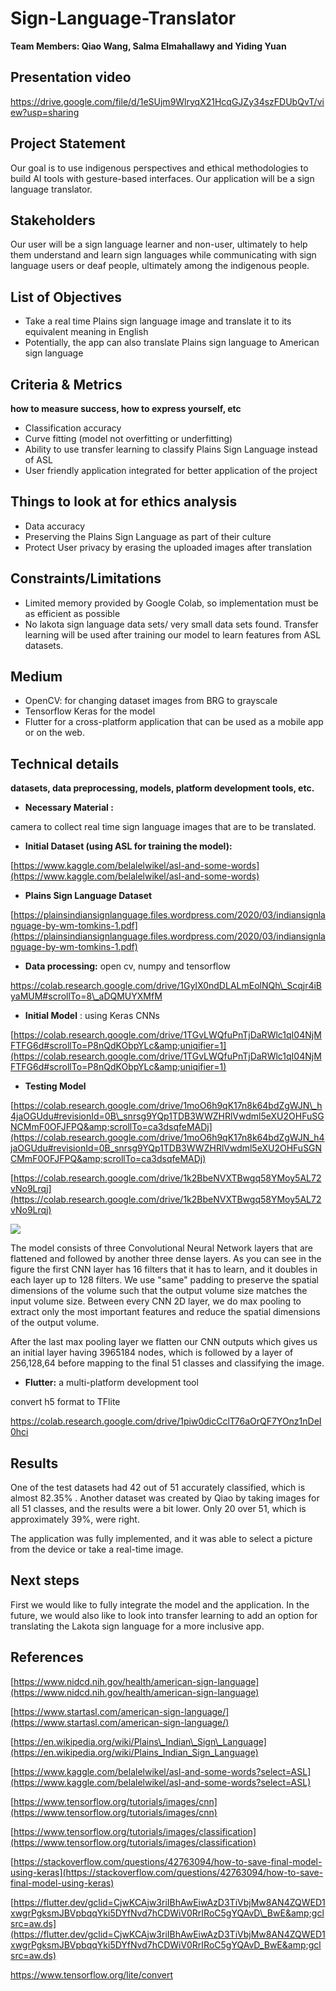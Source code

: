# Sign-Language-Translator

**Team Members: Qiao Wang, Salma Elmahallawy and Yiding Yuan**
## Presentation video
https://drive.google.com/file/d/1eSUjm9WlryqX21HcqGJZy34szFDUbQvT/view?usp=sharing

## Project Statement

Our goal is to use indigenous perspectives and ethical methodologies to build AI tools with gesture-based interfaces. Our application will be a sign language translator.

## Stakeholders

Our user will be a sign language learner and non-user, ultimately to help them understand and learn sign languages while communicating with sign language users or deaf people, ultimately among the indigenous people.

## List of Objectives

- Take a real time Plains sign language image and translate it to its equivalent meaning in English
- Potentially, the app can also translate Plains sign language to American sign language

## Criteria &amp; Metrics
**how to measure success, how to express yourself, etc**

- Classification accuracy
- Curve fitting (model not overfitting or underfitting)
- Ability to use transfer learning to classify Plains Sign Language instead of ASL
- User friendly application integrated for better application of the project

## Things to look at for ethics analysis

- Data accuracy
- Preserving the Plains Sign Language as part of their culture
- Protect User privacy by erasing the uploaded images after translation

## Constraints/Limitations

- Limited memory provided by Google Colab, so implementation must be as efficient as possible
- No lakota sign language data sets/ very small data sets found. Transfer learning will be used after training our model to learn features from ASL datasets.

## Medium

- OpenCV: for changing dataset images from BRG to grayscale
- Tensorflow Keras for the model
- Flutter for a cross-platform application that can be used as a mobile app or on the web.

## Technical details
**datasets, data preprocessing, models, platform development tools, etc.**

- **Necessary Material :**

camera to collect real time sign language images that are to be translated.

- **Initial Dataset (using ASL for training the model):**

[https://www.kaggle.com/belalelwikel/asl-and-some-words](https://www.kaggle.com/belalelwikel/asl-and-some-words)

- **Plains Sign Language Dataset**

[https://plainsindiansignlanguage.files.wordpress.com/2020/03/indiansignlanguage-by-wm-tomkins-1.pdf](https://plainsindiansignlanguage.files.wordpress.com/2020/03/indiansignlanguage-by-wm-tomkins-1.pdf)

- **Data processing:** open cv, numpy and tensorflow

https://colab.research.google.com/drive/1GyIX0ndDLALmEolNQh\_Scqjr4iByaMUM#scrollTo=8\_aDQMUYXMfM

- **Initial Model** : using Keras CNNs

[https://colab.research.google.com/drive/1TGvLWQfuPnTjDaRWlc1qI04NjMFTFG6d#scrollTo=P8nQdKObpYLc&amp;uniqifier=1](https://colab.research.google.com/drive/1TGvLWQfuPnTjDaRWlc1qI04NjMFTFG6d#scrollTo=P8nQdKObpYLc&amp;uniqifier=1)

- **Testing Model**

[https://colab.research.google.com/drive/1moO6h9qK17n8k64bdZgWJN\_h4jaOGUdu#revisionId=0B\_snrsg9YQp1TDB3WWZHRlVwdml5eXU2OHFuSGNCMmF0OFJFPQ&amp;scrollTo=ca3dsqfeMADj](https://colab.research.google.com/drive/1moO6h9qK17n8k64bdZgWJN_h4jaOGUdu#revisionId=0B_snrsg9YQp1TDB3WWZHRlVwdml5eXU2OHFuSGNCMmF0OFJFPQ&amp;scrollTo=ca3dsqfeMADj)

[https://colab.research.google.com/drive/1k2BbeNVXTBwgq58YMoy5AL72vNo9Lrqj](https://colab.research.google.com/drive/1k2BbeNVXTBwgq58YMoy5AL72vNo9Lrqj)

![](RackMultipart20211220-4-1fcuzah_html_65487684f3c16223.png)

The model consists of three Convolutional Neural Network layers that are flattened and followed by another three dense layers. As you can see in the figure the first CNN layer has 16 filters that it has to learn, and it doubles in each layer up to 128 filters. We use &quot;same&quot; padding to preserve the spatial dimensions of the volume such that the output volume size matches the input volume size. Between every CNN 2D layer, we do max pooling to extract only the most important features and reduce the spatial dimensions of the output volume.

After the last max pooling layer we flatten our CNN outputs which gives us an initial layer having 3965184 nodes, which is followed by a layer of 256,128,64 before mapping to the final 51 classes and classifying the image.

- **Flutter:** a multi-platform development tool

convert h5 format to TFlite

https://colab.research.google.com/drive/1piw0dicCclT76aOrQF7YOnz1nDeI0hci

## Results

One of the test datasets had 42 out of 51 accurately classified, which is almost 82.35% . Another dataset was created by Qiao by taking images for all 51 classes, and the results were a bit lower. Only 20 over 51, which is approximately 39%, were right.

The application was fully implemented, and it was able to select a picture from the device or take a real-time image.

## Next steps

First we would like to fully integrate the model and the application. In the future, we would also like to look into transfer learning to add an option for translating the Lakota sign language for a more inclusive app.

## References

[https://www.nidcd.nih.gov/health/american-sign-language](https://www.nidcd.nih.gov/health/american-sign-language)

[https://www.startasl.com/american-sign-language/](https://www.startasl.com/american-sign-language/)

[https://en.wikipedia.org/wiki/Plains\_Indian\_Sign\_Language](https://en.wikipedia.org/wiki/Plains_Indian_Sign_Language)

[https://www.kaggle.com/belalelwikel/asl-and-some-words?select=ASL](https://www.kaggle.com/belalelwikel/asl-and-some-words?select=ASL)

[https://www.tensorflow.org/tutorials/images/cnn](https://www.tensorflow.org/tutorials/images/cnn)

[https://www.tensorflow.org/tutorials/images/classification](https://www.tensorflow.org/tutorials/images/classification)

[https://stackoverflow.com/questions/42763094/how-to-save-final-model-using-keras](https://stackoverflow.com/questions/42763094/how-to-save-final-model-using-keras)

[https://flutter.dev/gclid=CjwKCAjw3riIBhAwEiwAzD3TiVbjMw8AN4ZQWED1xwgrPgksmJBVpbqqYki5DYfNvd7hCDWiV0RrIRoC5gYQAvD\_BwE&amp;gclsrc=aw.ds](https://flutter.dev/gclid=CjwKCAjw3riIBhAwEiwAzD3TiVbjMw8AN4ZQWED1xwgrPgksmJBVpbqqYki5DYfNvd7hCDWiV0RrIRoC5gYQAvD_BwE&amp;gclsrc=aw.ds)

https://www.tensorflow.org/lite/convert
